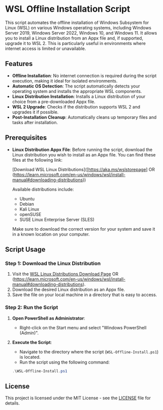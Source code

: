# WSL Offline Installation Script

This script automates the offline installation of Windows Subsystem for Linux (WSL) on various Windows operating systems, including Windows Server 2019, Windows Server 2022, Windows 10, and Windows 11. It allows you to install a Linux distribution from an Appx file and, if supported, upgrade it to WSL 2. This is particularly useful in environments where internet access is limited or unavailable.

## Features

- **Offline Installation**: No internet connection is required during the script execution, making it ideal for isolated environments.
- **Automatic OS Detection**: The script automatically detects your operating system and installs the appropriate WSL components.
- **Linux Distribution Installation**: Installs a Linux distribution of your choice from a pre-downloaded Appx file.
- **WSL 2 Upgrade**: Checks if the distribution supports WSL 2 and upgrades it if possible.
- **Post-Installation Cleanup**: Automatically cleans up temporary files and tasks after installation.

## Prerequisites

- **Linux Distribution Appx File**: Before running the script, download the Linux distribution you wish to install as an Appx file. You can find these files at the following link:

  [Download WSL Linux Distributions]([https://aka.ms/wslstorepage] OR (https://learn.microsoft.com/en-us/windows/wsl/install-manual#downloading-distributions))

  Available distributions include:
  - Ubuntu
  - Debian
  - Kali Linux
  - openSUSE
  - SUSE Linux Enterprise Server (SLES)
  
  Make sure to download the correct version for your system and save it in a known location on your computer.

## Script Usage

### Step 1: Download the Linux Distribution

1. Visit the [WSL Linux Distributions Download Page]([https://aka.ms/wslstorepage]) OR (https://learn.microsoft.com/en-us/windows/wsl/install-manual#downloading-distributions).
2. Download the desired Linux distribution as an Appx file.
3. Save the file on your local machine in a directory that is easy to access.

### Step 2: Run the Script

1. **Open PowerShell as Administrator**:
   - Right-click on the Start menu and select "Windows PowerShell (Admin)".
   
2. **Execute the Script**:
   - Navigate to the directory where the script (`WSL-Offline-Install.ps1`) is located.
   - Run the script using the following command:
   ```powershell
   .\WSL-Offline-Install.ps1
   
## License

This project is licensed under the MIT License - see the [LICENSE](LICENSE) file for details.   
